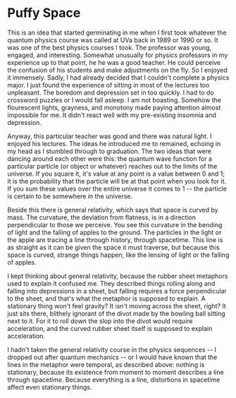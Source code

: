 # Puffy Space

This is an idea that started germinating in me when I first took whatever the quantum physics course was called at UVa
back in 1989 or 1990 or so. It was one of the best physics courses I took. The professor was young, engaged, and interesting.
Somewhat unusually for physics professors in my experience up to that point, he he was a good teacher. He could perceive the
confusion of his students and make adjustments on the fly. So I enjoyed it immensely. Sadly, I had already decided that I
couldn't complete a physics major. I just found the experience of sitting in most of the lectures too unpleasant. The boredom
and depression set in too quickly. I had to do crossword puzzles or I would fall asleep. I am not boasting. Somehow the flourescent
lights, grayness, and monotony made paying attention almost impossible for me. It didn't react well with my pre-existing
insomnia and depression.

Anyway, this particular teacher was good and there was natural light. I enjoyed his lectures. The ideas he introduced me to
remained, echoing in my head as I stumbled through to graduation. The two ideas that were dancing around each other were this:
the quantum wave function for a particular particle (or object or whatever) reaches out to the limits of the universe. If you
square it, it's value at any point is a value between 0 and 1; it is the probability that the particle will be at that point
when you look for it. If you sum these values over the entire universe it comes to 1 -- the particle is certain to be somewhere
in the universe.

Beside this there is general relativity, which says that space is curved by mass. The curvature, the deviation from
flatness, is in a direction perpendicular to those we perceive. You see this curvature in the bending of light and the falling of
apples to the ground. The particles in the light or the apple are tracing a line through history, through spacetime. This line
is as straight as it can be given the space it must traverse, but because this space is curved, strange things happen, like the
lensing of light or the falling of apples.

I kept thinking about general relativity, because the rubber sheet metaphors used to explain it confused me. They described things
rolling along and falling into depressions in a sheet, but falling requires a force perpendicular to the sheet, and that's what
the metaphor is supposed to explain. A stationary thing won't feel gravity? It isn't moving across the sheet, right? It just sits there,
blithely ignorant of the divot made by the bowling ball sitting next to it. For it to roll down the slop into the divot would require
acceleration, and the curved rubber sheet itself is supposed to explain acceleration.

I hadn't taken the general relativity course in the physics sequences -- I dropped out after
quantum mechanics -- or I would have known that the lines in the metaphor were temporal, as described above: nothing is stationary,
because its existence from moment to moment describes a line through space*time*. Because everything is a line, distortions in
spacetime affect even stationary things. 
